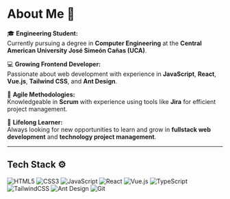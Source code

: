# About Me 🌟

🎓 **Engineering Student:**  
Currently pursuing a degree in **Computer Engineering** at the **Central American University José Simeón Cañas (UCA)**.

💻 **Growing Frontend Developer:**  
Passionate about web development with experience in **JavaScript**, **React**, **Vue.js**, **Tailwind CSS**, and **Ant Design**.

🚀 **Agile Methodologies:**  
Knowledgeable in **Scrum** with experience using tools like **Jira** for efficient project management.

🌱 **Lifelong Learner:**  
Always looking for new opportunities to learn and grow in **fullstack web development** and **technology project management**.

---

## Tech Stack ⚙️  

![HTML5](https://img.shields.io/badge/html5-%23E34F26.svg?style=for-the-badge&logo=html5&logoColor=white)
![CSS3](https://img.shields.io/badge/css3-%231572B6.svg?style=for-the-badge&logo=css3&logoColor=white)
![JavaScript](https://img.shields.io/badge/javascript-%23F7DF1E.svg?style=for-the-badge&logo=javascript&logoColor=black)
![React](https://img.shields.io/badge/react-%2361DAFB.svg?style=for-the-badge&logo=react&logoColor=black)
![Vue.js](https://img.shields.io/badge/vuejs-%234FC08D.svg?style=for-the-badge&logo=vue.js&logoColor=white)
![TypeScript](https://img.shields.io/badge/typescript-%23007ACC.svg?style=for-the-badge&logo=typescript&logoColor=white)
![TailwindCSS](https://img.shields.io/badge/tailwindcss-%2338B2AC.svg?style=for-the-badge&logo=tailwind-css&logoColor=white)
![Ant Design](https://img.shields.io/badge/ant%20design-%230170FE.svg?style=for-the-badge&logo=ant-design&logoColor=white)
![Git](https://img.shields.io/badge/git-%23F05033.svg?style=for-the-badge&logo=git&logoColor=white)
